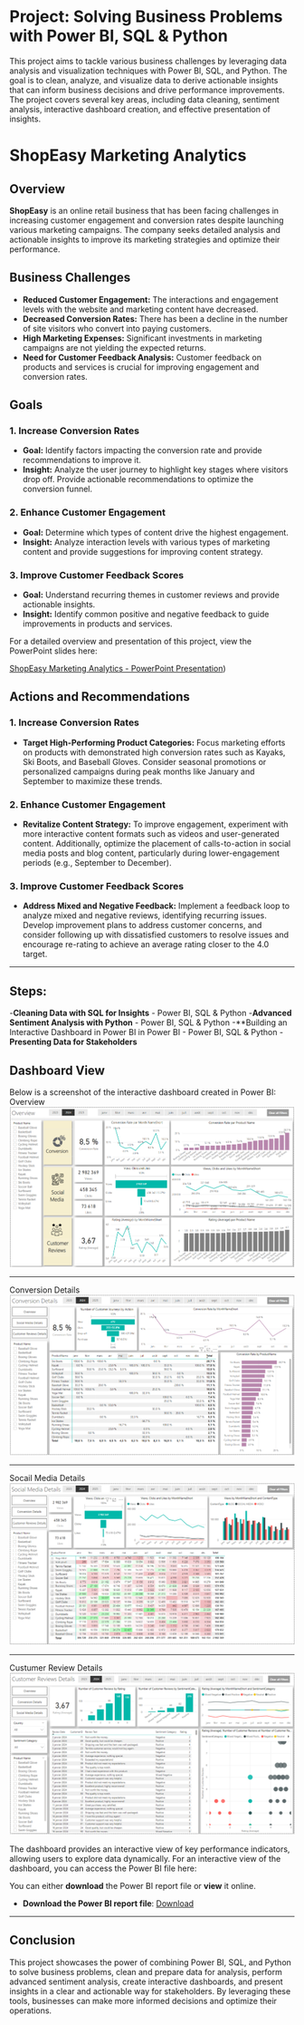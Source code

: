 # Project: Solving Business Problems with Power BI, SQL & Python

This project aims to tackle various business challenges by leveraging data analysis and visualization techniques with Power BI, SQL, and Python. The goal is to clean, analyze, and visualize data to derive actionable insights that can inform business decisions and drive performance improvements. The project covers several key areas, including data cleaning, sentiment analysis, interactive dashboard creation, and effective presentation of insights.

# ShopEasy Marketing Analytics

## Overview

**ShopEasy** is an online retail business that has been facing challenges in increasing customer engagement and conversion rates despite launching various marketing campaigns. The company seeks detailed analysis and actionable insights to improve its marketing strategies and optimize their performance.

## Business Challenges

- **Reduced Customer Engagement:** The interactions and engagement levels with the website and marketing content have decreased.
- **Decreased Conversion Rates:** There has been a decline in the number of site visitors who convert into paying customers.
- **High Marketing Expenses:** Significant investments in marketing campaigns are not yielding the expected returns.
- **Need for Customer Feedback Analysis:** Customer feedback on products and services is crucial for improving engagement and conversion rates.

## Goals

### 1. **Increase Conversion Rates**
- **Goal:** Identify factors impacting the conversion rate and provide recommendations to improve it.
- **Insight:** Analyze the user journey to highlight key stages where visitors drop off. Provide actionable recommendations to optimize the conversion funnel.

### 2. **Enhance Customer Engagement**
- **Goal:** Determine which types of content drive the highest engagement.
- **Insight:** Analyze interaction levels with various types of marketing content and provide suggestions for improving content strategy.

### 3. **Improve Customer Feedback Scores**
- **Goal:** Understand recurring themes in customer reviews and provide actionable insights.
- **Insight:** Identify common positive and negative feedback to guide improvements in products and services.
  
For a detailed overview and presentation of this project, view the PowerPoint slides here:

[ShopEasy Marketing Analytics - PowerPoint Presentation](./Marketing%20Analytics%20Business%20Case.pptx))

## Actions and Recommendations

### **1. Increase Conversion Rates**
- **Target High-Performing Product Categories:** Focus marketing efforts on products with demonstrated high conversion rates such as Kayaks, Ski Boots, and Baseball Gloves. Consider seasonal promotions or personalized campaigns during peak months like January and September to maximize these trends.

### **2. Enhance Customer Engagement**
- **Revitalize Content Strategy:** To improve engagement, experiment with more interactive content formats such as videos and user-generated content. Additionally, optimize the placement of calls-to-action in social media posts and blog content, particularly during lower-engagement periods (e.g., September to December).

### **3. Improve Customer Feedback Scores**
- **Address Mixed and Negative Feedback:** Implement a feedback loop to analyze mixed and negative reviews, identifying recurring issues. Develop improvement plans to address customer concerns, and consider following up with dissatisfied customers to resolve issues and encourage re-rating to achieve an average rating closer to the 4.0 target.
  
---
## Steps:

-**Cleaning Data with SQL for Insights** - Power BI, SQL & Python
-**Advanced Sentiment Analysis with Python** - Power BI, SQL & Python
-**Building an Interactive Dashboard in Power BI in Power BI - Power BI, SQL & Python
-**Presenting Data for Stakeholders** 

## Dashboard View

Below is a screenshot of the interactive dashboard created in Power BI:
Overview
![Dashboard Screenshot](images/Overview.PNG)

---
Conversion Details
![Dashboard Screenshot](images/Conversion.PNG)

---
Socail Media Details
![Dashboard Screenshot](images/Socail_media.PNG)

---
Custumer Review Details
![Dashboard Screenshot](images/Custumer_review.PNG)

The dashboard provides an interactive view of key performance indicators, allowing users to explore data dynamically.
For an interactive view of the dashboard, you can access the Power BI file here:

You can either **download** the Power BI report file or **view** it online.

- **Download the Power BI report file**: [Download](https://github.com/hichambendaoud/BreadcrumbsMarketing-Analytics-Business/blob/main/MarketingAnalytics.pbix)
---

## Conclusion

This project showcases the power of combining Power BI, SQL, and Python to solve business problems, clean and prepare data for analysis, perform advanced sentiment analysis, create interactive dashboards, and present insights in a clear and actionable way for stakeholders. By leveraging these tools, businesses can make more informed decisions and optimize their operations.
